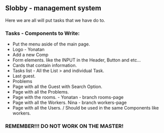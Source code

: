 ## Slobby - management system

Here we are all will put tasks that we have do to.

### Tasks - Components to Write:
- Put the menu aside of the main page.
- Logo - Yonatan
- Add a new Comp
- Form elements. like the INPUT in the Header, Button and etc...
- Cards that contain information.
- Tasks list - All the List > and individual Task.
- Last guest.
- Problems
- Page with all the Guest with Search Option.
- Page with all the Problems.
- Page with the rooms. - Yonatan - branch rooms-page
- Page with all the Workers. Nina - branch workers-page
- Page with all the Users. / Should be used in the same Components like workers.



### REMEMBER!!! DO NOT WORK ON THE MASTER!
